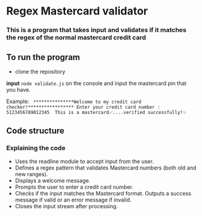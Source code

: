 # Regex Mastercard validator
### This is a program that takes input and validates if it matches the regex of the normal mastercard credit card

## To run the program

- clone the repository

**input** `node validate.js` on the console and input the mastercard pin that you have.

Example: ``` ***************Welcome to my credit card checker!*****************
Enter your credit card number : 5123456789012345 
This is a mastercard✅....verified successfully!✨```

## Code structure 
### Explaining the code

- Uses the readline module to accept input from the user.
- Defines a regex pattern that validates Mastercard numbers (both old and new ranges).
- Displays a welcome message.
- Prompts the user to enter a credit card number.
- Checks if the input matches the Mastercard format.
Outputs a success message if valid or an error message if invalid.
- Closes the input stream after processing.